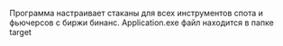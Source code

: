 Программа настраивает стаканы для всех инструментов спота и фьючерсов с биржи бинанс.
Application.exe файл находится в папке target

